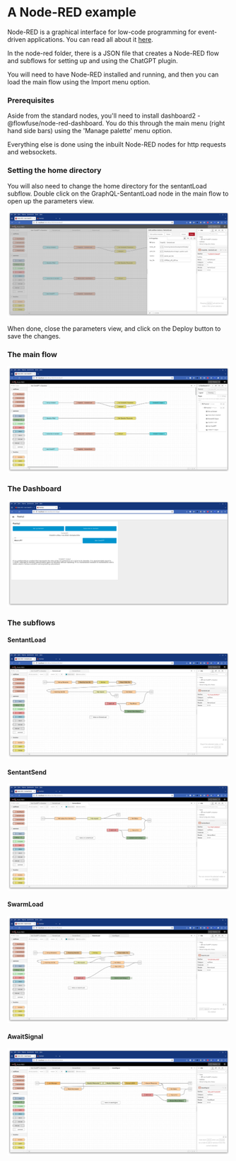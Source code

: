 # A Node-RED example

Node-RED is a graphical interface for low-code programming for event-driven applications.  You can read all about it [here](https://nodered.org/).

In the node-red folder, there is a JSON file that creates a Node-RED flow and subflows for setting up and using the ChatGPT plugin.

You will need to have Node-RED installed and running, and then you can load the main flow using the Import menu option.

### Prerequisites

Aside from the standard nodes, you'll need to install dashboard2 - @flowfuse/node-red-dashboard.  You do this through the main menu (right hand side bars) using the 'Manage palette' menu option.

Everything else is done using the inbuilt Node-RED nodes for http requests and websockets.

### Setting the home directory

You will also need to change the home directory for the sentantLoad subflow.  Double click on the GraphQL-SentantLoad node in the main flow to open up the parameters view.

![](.images/dI8zRxfivEIjB.png)

When done, close the parameters view, and click on the Deploy button to save the changes.

### The main flow

![](.images/vIcK8NYlaE7al.png)

### The Dashboard

![](.images/WnveLHrbnvcIQ.png)

### The subflows

#### SentantLoad

![](.images/BFfCKmYimp8DF.png)

#### SentantSend

![](.images/duxMehsBRCQII.png)

#### SwarmLoad

![](.images/lGwjPTQFO2ab4.png)

#### AwaitSignal

![](.images/B4zabZBSZhGpB.png)